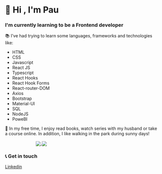 
  
# :wave: Hi , I'm Pau

### I'm currently learning to be a Frontend developer

:books: I've had trying to learn some languages, frameworks and technologies like:

* HTML
* CSS
* Javascript
* React JS
* Typescript
* React Hooks
* React Hook Forms
* React-router-DOM
* Axios
* Bootstrap
* Material-UI
* SQL
* NodeJS
* PoweBI

:evergreen_tree: In my free time, I enjoy read books, watch series with my husband or take a course online. In addition, I like walking in the park during sunny days!

<div style="margin-left: 20%">
<a href="https://github.com/paula-carrano/github-readme-stats">
  <img align="center" src="https://github-readme-stats.vercel.app/api?username=paula-carrano&show_icons=true&theme=radical&hide=stars" />
</a>
<a href="https://github.com/paula-carrano/github-readme-stats">
  <img align="center" src="https://github-readme-stats.vercel.app/api/top-langs/?username=paula-carrano&layout=compact&theme=radical" />
</a>
  </div>

### :telephone_receiver: Get in touch

<a target=blank rel=noopener noreferrer href="https://www.linkedin.com/in/paulacarrano/" > Linkedin  </a>
